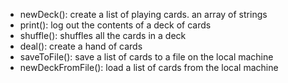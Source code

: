 * newDeck():         create a list of playing cards. an array of strings
* print():           log out the contents of a deck of cards
* shuffle():         shuffles all the cards in a deck
* deal():            create a hand of cards
* saveToFile():      save a list of cards to a file on the local machine
* newDeckFromFile(): load a list of cards from the local machine
